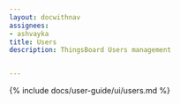 ```yaml
---
layout: docwithnav
assignees:
- ashvayka
title: Users
description: ThingsBoard Users management


---
```


{% include docs/user-guide/ui/users.md %}